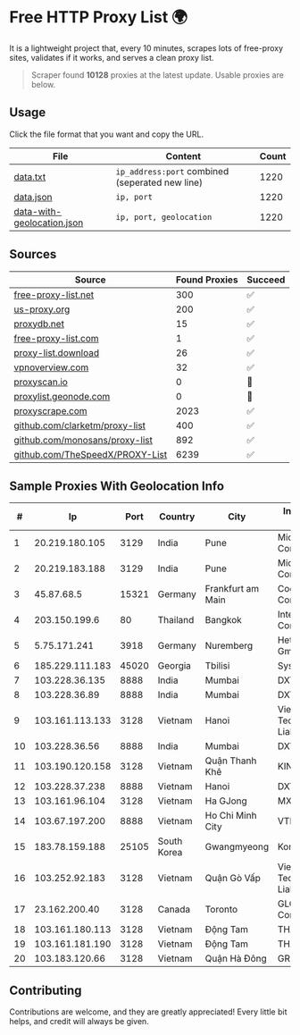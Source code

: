 
# Free HTTP Proxy List 🌍

It is a lightweight project that, every 10 minutes, scrapes lots of free-proxy sites, validates if it works, and serves a clean proxy list.


> Scraper found **10128** proxies at the latest update. Usable proxies are below.

## Usage

Click the file format that you want and copy the URL.


|File|Content|Count|
|----|-------|-----|
|[data.txt](https://raw.githubusercontent.com/themiralay/Proxy-List-World/master/data.txt)|`ip_address:port` combined (seperated new line)|1220|
|[data.json](https://raw.githubusercontent.com/themiralay/Proxy-List-World/master/data.json)|`ip, port`|1220|
|[data-with-geolocation.json](https://raw.githubusercontent.com/themiralay/Proxy-List-World/master/data-with-geolocation.json)|`ip, port, geolocation`|1220|

## Sources

|Source|Found Proxies|Succeed|
|------|-------------|-------|
|[free-proxy-list.net](https://free-proxy-list.net)|300|✅|
|[us-proxy.org](https://www.us-proxy.org)|200|✅|
|[proxydb.net](http://proxydb.net)|15|✅|
|[free-proxy-list.com](https://free-proxy-list.com/?page=&port=&type%5B%5D=http&type%5B%5D=https&up_time=0&search=Search)|1|✅|
|[proxy-list.download](https://www.proxy-list.download/HTTP)|26|✅|
|[vpnoverview.com](https://vpnoverview.com/privacy/anonymous-browsing/free-proxy-servers)|32|✅|
|[proxyscan.io](https://www.proxyscan.io)|0|🚫|
|[proxylist.geonode.com](https://proxylist.geonode.com/api/proxy-list?limit=300&page=1&sort_by=lastChecked&sort_type=desc&protocols=http,https)|0|🚫|
|[proxyscrape.com](https://api.proxyscrape.com/v2/?request=displayproxies&protocol=http&timeout=10000&country=all&ssl=all&anonymity=all)|2023|✅|
|[github.com/clarketm/proxy-list](https://raw.githubusercontent.com/clarketm/proxy-list/master/proxy-list-raw.txt)|400|✅|
|[github.com/monosans/proxy-list](https://raw.githubusercontent.com/monosans/proxy-list/main/proxies/http.txt)|892|✅|
|[github.com/TheSpeedX/PROXY-List](https://raw.githubusercontent.com/TheSpeedX/PROXY-List/master/http.txt)|6239|✅|


## Sample Proxies With Geolocation Info

|#|Ip|Port|Country|City|Internet Service Provider|
|-|--|----|-------|----|-------------------------|
|1|20.219.180.105|3129|India|Pune|Microsoft Corporation|
|2|20.219.183.188|3129|India|Pune|Microsoft Corporation|
|3|45.87.68.5|15321|Germany|Frankfurt am Main|Cogent Communications|
|4|203.150.199.6|80|Thailand|Bangkok|Internet Thailand Company Ltd.|
|5|5.75.171.241|3918|Germany|Nuremberg|Hetzner Online GmbH|
|6|185.229.111.183|45020|Georgia|Tbilisi|Sysnet LLC|
|7|103.228.36.135|8888|India|Mumbai|DXT|
|8|103.228.36.89|8888|India|Mumbai|DXT|
|9|103.161.113.133|3128|Vietnam|Hanoi|Viet Digital Technology Liability Company|
|10|103.228.36.56|8888|India|Mumbai|DXT|
|11|103.190.120.158|3128|Vietnam|Quận Thanh Khê|KINGBOND|
|12|103.228.37.238|8888|Vietnam|Hanoi|DXT|
|13|103.161.96.104|3128|Vietnam|Ha GJong|MXGROUP|
|14|103.67.197.200|8888|Vietnam|Ho Chi Minh City|VTDIGITAL|
|15|183.78.159.188|25105|South Korea|Gwangmyeong|Korea Telecom|
|16|103.252.92.183|3128|Vietnam|Quận Gò Vấp|Viet Digital Technology Liability Company|
|17|23.162.200.40|3128|Canada|Toronto|GLOBALTELEHOST Corp.|
|18|103.161.180.113|3128|Vietnam|Động Tam|THAIAN|
|19|103.161.181.190|3128|Vietnam|Động Tam|THAIAN|
|20|103.183.120.66|3128|Vietnam|Quận Hà Đông|GRCITY|



## Contributing

Contributions are welcome, and they are greatly appreciated! Every
little bit helps, and credit will always be given.


